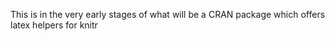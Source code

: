 This is in the very early stages of what will be a CRAN package which offers
latex helpers for knitr
